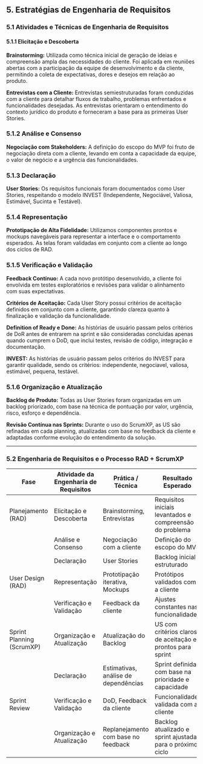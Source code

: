 ## 5. Estratégias de Engenharia de Requisitos

### 5.1 Atividades e Técnicas de Engenharia de Requisitos

#### 5.1.1 Elicitação e Descoberta

**Brainstorming:** Utilizada como técnica inicial de geração de ideias e compreensão ampla das necessidades do cliente. Foi aplicada em reuniões abertas com a participação da equipe de desenvolvimento e da cliente, permitindo a coleta de expectativas, dores e desejos em relação ao produto.

**Entrevistas com a Cliente:** Entrevistas semiestruturadas foram conduzidas com a cliente para detalhar fluxos de trabalho, problemas enfrentados e funcionalidades desejadas. As entrevistas orientaram o entendimento do contexto jurídico do produto e forneceram a base para as primeiras User Stories.

### 5.1.2 Análise e Consenso

**Negociação com Stakeholders:** A definição do escopo do MVP foi fruto de negociação direta com a cliente, levando em conta a capacidade da equipe, o valor de negócio e a urgência das funcionalidades.

### 5.1.3 Declaração

**User Stories:** Os requisitos funcionais foram documentados como User Stories, respeitando o modelo INVEST (Independente, Negociável, Valiosa, Estimável, Sucinta e Testável).

### 5.1.4 Representação

**Prototipação de Alta Fidelidade:** Utilizamos componentes prontos e mockups navegáveis para representar a interface e o comportamento esperados. As telas foram validadas em conjunto com a cliente ao longo dos ciclos de RAD.

### 5.1.5 Verificação e Validação

**Feedback Contínuo:** A cada novo protótipo desenvolvido, a cliente foi envolvida em testes exploratórios e revisões para validar o alinhamento com suas expectativas.

**Critérios de Aceitação:** Cada User Story possui critérios de aceitação definidos em conjunto com a cliente, garantindo clareza quanto à finalização e validação da funcionalidade.

**Definition of Ready e Done:** As histórias de usuário passam pelos critérios de DoR antes de entrarem na sprint e são consideradas concluídas apenas quando cumprem o DoD, que inclui testes, revisão de código, integração e documentação.

**INVEST:** As histórias de usuário passam pelos critérios do INVEST para garantir qualidade, sendo os critérios: independente, negociavel, valiosa, estimável, pequena, testável.

### 5.1.6 Organização e Atualização

**Backlog de Produto:** Todas as User Stories foram organizadas em um backlog priorizado, com base na técnica de pontuação por valor, urgência, risco, esforço e dependência.

**Revisão Contínua nas Sprints:** Durante o uso do ScrumXP, as US são refinadas em cada planning, atualizadas com base no feedback da cliente e adaptadas conforme evolução do entendimento da solução.

---

### 5.2 Engenharia de Requisitos e o Processo RAD + ScrumXP

| Fase                      | Atividade da Engenharia de Requisitos | Prática / Técnica                         | Resultado Esperado                                         |
| ------------------------- | ------------------------------------- | ----------------------------------------- | ---------------------------------------------------------- |
| Planejamento (RAD)        | Elicitação e Descoberta               | Brainstorming, Entrevistas                | Requisitos iniciais levantados e compreensão do problema   |
|                           | Análise e Consenso                    | Negociação com a cliente                  | Definição do escopo do MVP                                 |
|                           | Declaração                            | User Stories                              | Backlog inicial estruturado                                |
| User Design (RAD)         | Representação                         | Prototipação iterativa, Mockups           | Protótipos validados com a cliente                         |
|                           | Verificação e Validação               | Feedback da cliente                       | Ajustes constantes nas funcionalidades                     |
| Sprint Planning (ScrumXP) | Organização e Atualização             | Atualização do Backlog                    | US com critérios claros de aceitação e prontos para sprint |
|                           | Declaração                            | Estimativas, análise de dependências      | Sprint definida com base na prioridade e capacidade        |
| Sprint Review             | Verificação e Validação               | DoD, Feedback da cliente                  | Funcionalidade validada com a cliente                      |
|                           | Organização e Atualização             | Replanejamento com base no feedback       | Backlog atualizado e sprint ajustada para o próximo ciclo  |
